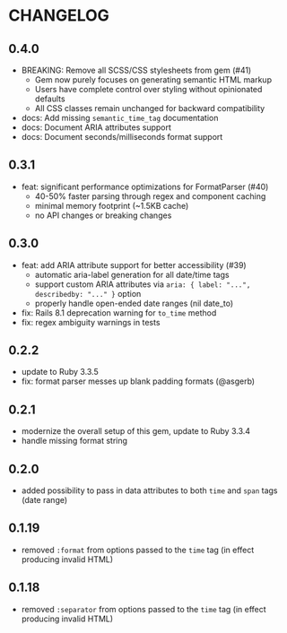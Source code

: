 # CHANGELOG

## 0.4.0

* BREAKING: Remove all SCSS/CSS stylesheets from gem (#41)
  * Gem now purely focuses on generating semantic HTML markup
  * Users have complete control over styling without opinionated defaults
  * All CSS classes remain unchanged for backward compatibility
* docs: Add missing `semantic_time_tag` documentation
* docs: Document ARIA attributes support
* docs: Document seconds/milliseconds format support

## 0.3.1

* feat: significant performance optimizations for FormatParser (#40)
  * 40-50% faster parsing through regex and component caching
  * minimal memory footprint (~1.5KB cache)
  * no API changes or breaking changes

## 0.3.0

* feat: add ARIA attribute support for better accessibility (#39)
  * automatic aria-label generation for all date/time tags
  * support custom ARIA attributes via `aria: { label: "...", describedby: "..." }` option
  * properly handle open-ended date ranges (nil date_to)
* fix: Rails 8.1 deprecation warning for `to_time` method
* fix: regex ambiguity warnings in tests

## 0.2.2

* update to Ruby 3.3.5
* fix: format parser messes up blank padding formats (@asgerb)

## 0.2.1

* modernize the overall setup of this gem, update to Ruby 3.3.4
* handle missing format string

## 0.2.0

* added possibility to pass in data attributes to both `time` and `span` tags (date range)

## 0.1.19

* removed `:format` from options passed to the `time` tag (in effect producing invalid HTML)

## 0.1.18

* removed `:separator` from options passed to the `time` tag (in effect producing invalid HTML)

